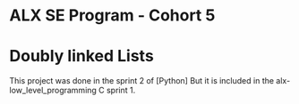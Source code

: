 # ALX SE Program - Cohort 5
# Doubly linked Lists

This project was done in the sprint 2 of [Python] 
But it is included in the alx-low_level_programming C sprint 1.